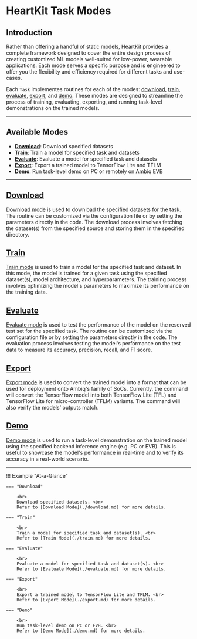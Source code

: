 # HeartKit Task Modes

## <span class="sk-h2-span">Introduction</span>

Rather than offering a handful of static models, HeartKit provides a complete framework designed to cover the entire design process of creating customized ML models well-suited for low-power, wearable applications. Each mode serves a specific purpose and is engineered to offer you the flexibility and efficiency required for different tasks and use-cases.

Each `Task` implementes routines for each of the modes: [download](#download), [train](#train), [evaluate](#evaluate), [export](#export), and [demo](#demo). These modes are designed to streamline the process of training, evaluating, exporting, and running task-level demonstrations on the trained models.

---

## <span class="sk-h2-span">Available Modes</span>

- **[Download](./download.md)**: Download specified datasets
- **[Train](./train.md)**: Train a model for specified task and datasets
- **[Evaluate](./evaluate.md)**: Evaluate a model for specified task and datasets
- **[Export](./export.md)**: Export a trained model to TensorFlow Lite and TFLM
- **[Demo](./demo.md)**: Run task-level demo on PC or remotely on Ambiq EVB

---

## <span class="sk-h2-span">[Download](./download.md)</span>

[Download mode](./download.md) is used to download the specified datasets for the task. The routine can be customized via the configuration file or by setting the parameters directly in the code. The download process involves fetching the dataset(s) from the specified source and storing them in the specified directory.

## <span class="sk-h2-span">[Train](./train.md)</span>

[Train mode](./train.md) is used to train a model for the specified task and dataset. In this mode, the model is trained for a given task using the specified dataset(s), model architecture, and hyperparameters. The training process involves optimizing the model's parameters to maximize its performance on the training data.

## <span class="sk-h2-span">[Evaluate](./evaluate.md)</span>

[Evaluate mode](./evaluate.md) is used to test the performance of the model on the reserved test set for the specified task. The routine can be customized via the configuration file or by setting the parameters directly in the code. The evaluation process involves testing the model's performance on the test data to measure its accuracy, precision, recall, and F1 score.

## <span class="sk-h2-span">[Export](./export.md)</span>

[Export mode](./export.md) is used to convert the trained model into a format that can be used for deployment onto Ambiq's family of SoCs. Currently, the command will convert the TensorFlow model into both TensorFlow Lite (TFL) and TensorFlow Lite for micro-controller (TFLM) variants. The command will also verify the models' outputs match.

## <span class="sk-h2-span">[Demo](./demo.md)</span>

[Demo mode](./demo.md) is used to run a task-level demonstration on the trained model using the specified backend inference engine (e.g. PC or EVB). This is useful to showcase the model's performance in real-time and to verify its accuracy in a real-world scenario.

---

!!! Example "At-a-Glance"

    === "Download"

        <br>
        Download specified datasets. <br>
        Refer to [Download Mode](./download.md) for more details.

    === "Train"

        <br>
        Train a model for specified task and dataset(s). <br>
        Refer to [Train Mode](./train.md) for more details.

    === "Evaluate"

        <br>
        Evaluate a model for specified task and dataset(s). <br>
        Refer to [Evaluate Mode](./evaluate.md) for more details.

    === "Export"

        <br>
        Export a trained model to TensorFlow Lite and TFLM. <br>
        Refer to [Export Mode](./export.md) for more details.

    === "Demo"

        <br>
        Run task-level demo on PC or EVB. <br>
        Refer to [Demo Mode](./demo.md) for more details.

